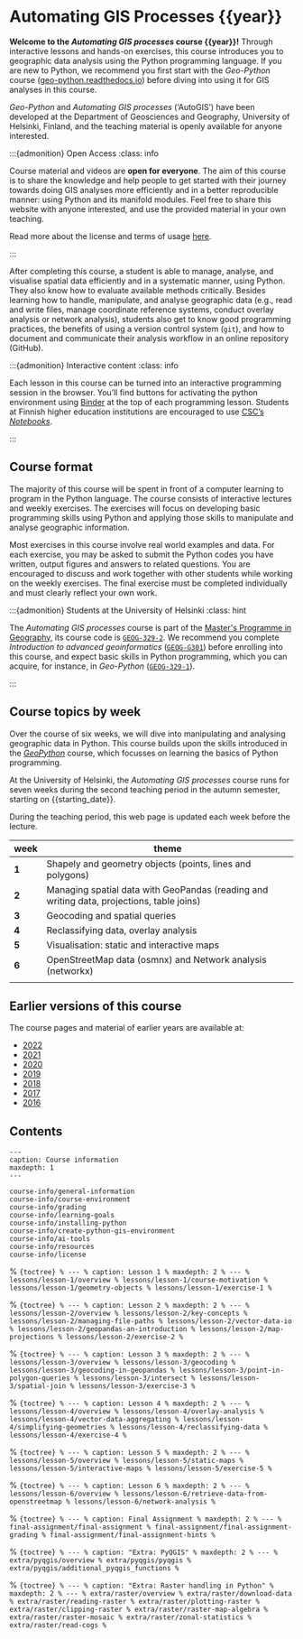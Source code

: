 # Automating GIS Processes {{year}}


**Welcome to the *Automating GIS processes* course {{year}}!** Through interactive
lessons and hands-on exercises, this course introduces you to geographic data
analysis using the Python programming language. If you are new to Python, we
recommend you first start with the *Geo-Python* course
([geo-python.readthedocs.io](https://geo-python.readthedocs.io/)) before diving
into using it for GIS analyses in this course.

*Geo-Python* and *Automating GIS processes* (‘AutoGIS’) have been developed at
the Department of Geosciences and Geography, University of Helsinki, Finland,
and the teaching material is openly available for anyone interested.


:::{admonition} Open Access
:class: info

Course material and videos are **open for everyone**. The aim of this course is
to share the knowledge and help people to get started with their journey
towards doing GIS analyses more efficiently and in a better reproducible
manner: using Python and its manifold modules. Feel free to share this website
with anyone interested, and use the provided material in your own teaching. 

Read more about the license and terms of usage 
<a href="course-info/license.html">here</a>.

:::


After completing this course, a student is able to manage, analyse, and
visualise spatial data efficiently and in a systematic manner, using Python.
They also know how to evaluate available methods critically. Besides learning
how to handle, manipulate, and analyse geographic data (e.g., read and write
files, manage coordinate reference systems, conduct overlay analysis or network
analysis), students also get to know good programming practices, the benefits of
using a version control system (`git`), and how to document and communicate
their analysis workflow in an online repository (GitHub).



:::{admonition} Interactive content
:class: info

Each lesson in this course can be turned into an interactive programming session
in the browser. You’ll find buttons for activating the python environment using
<a href="https://mybinder.readthedocs.io/">Binder</a> at the top of each
programming lesson. Students at Finnish higher education institutions are
encouraged to use <a href="https://notebooks.csc.fi/">CSC’s *Notebooks*</a>.

:::


## Course format

The majority of this course will be spent in front of a computer learning to
program in the Python language. The course consists of interactive lectures and
weekly exercises. The exercises will focus on developing basic programming
skills using Python and applying those skills to manipulate and analyse
geographic information.

Most exercises in this course involve real world examples and data. For each
exercise, you may be asked to submit the Python codes you have written, output
figures and answers to related questions. You are encouraged to discuss and
work together with other students while working on the weekly exercises. The
final exercise must be completed individually and must clearly reflect your own
work.


:::{admonition} Students at the University of Helsinki
:class: hint

The *Automating GIS processes* course is part of the <a
href="https://www.helsinki.fi/en/degree-programmes/geography-masters-programme">Master's
Programme in Geography</a>, its course code is
<a href="https://studies.helsinki.fi/courses/?searchText=GEOG-329-2">`GEOG-329-2`</a>. 
We recommend you complete *Introduction to advanced geoinformatics* 
(<a href="https://studies.helsinki.fi/courses/?searchText=GEOG-G301">`GEOG-G301`</a>)
before enrolling into this course, and expect basic skills in Python programming, which you can acquire, for instance, in *Geo-Python*
(<a href="https://studies.helsinki.fi/courses/?searchText=GEOG-329-1">`GEOG-329-1`</a>).

:::


## Course topics by week

Over the course of six weeks, we will dive into manipulating and analysing
geographic data in Python. This course builds upon the skills introduced in the
*[GeoPython](https://geo-python.readthedocs.io/)* course, which focusses on
learning the basics of Python programming. 

At the University of Helsinki, the *Automating GIS processes* course runs for
seven weeks during the second teaching period in the autumn semester, starting
on {{starting_date}}.

During the teaching period, this web page is updated each week before the lecture.

| week  | theme                                                                                     |
| ----- | ----------------------------------------------------------------------------------------- |
| **1** | Shapely and geometry objects (points, lines and polygons)                                |
| **2** | Managing spatial data with GeoPandas (reading and writing data, projections, table joins) |
| **3** | Geocoding and spatial queries                                                             |
| **4** | Reclassifying data, overlay analysis                                                      |
| **5** | Visualisation: static and interactive maps                                                |
| **6** | OpenStreetMap data (osmnx) and Network analysis (networkx)                                |
|       |                                                                                           |


## Earlier versions of this course

The course pages and material of earlier years are available at:

- [2022](https://autogis-site.readthedocs.io/en/2022/)
- [2021](https://autogis-site.readthedocs.io/en/2021/)
- [2020](https://autogis-site.readthedocs.io/en/2020_/)
- [2019](https://autogis-site.readthedocs.io/en/2019/)
- [2018](https://autogis-site.readthedocs.io/en/2018_/)
- [2017](https://automating-gis-processes.github.io/2017/)
- [2016](https://automating-gis-processes.github.io/2016/)


## Contents

```{toctree}
---
caption: Course information
maxdepth: 1
---

course-info/general-information
course-info/course-environment
course-info/grading
course-info/learning-goals
course-info/installing-python
course-info/create-python-gis-environment
course-info/ai-tools
course-info/resources
course-info/license
```

% ```{toctree}
% ---
% caption: Lesson 1
% maxdepth: 2
% ---
% lessons/lesson-1/overview
% lessons/lesson-1/course-motivation
% lessons/lesson-1/geometry-objects
% lessons/lesson-1/exercise-1
% ```

% ```{toctree}
% ---
% caption: Lesson 2
% maxdepth: 2
% ---
% lessons/lesson-2/overview
% lessons/lesson-2/key-concepts
% lessons/lesson-2/managing-file-paths
% lessons/lesson-2/vector-data-io
% lessons/lesson-2/geopandas-an-introduction
% lessons/lesson-2/map-projections
% lessons/lesson-2/exercise-2
% ```

% ```{toctree}
% ---
% caption: Lesson 3
% maxdepth: 2
% ---
% lessons/lesson-3/overview
% lessons/lesson-3/geocoding
% lessons/lesson-3/geocoding-in-geopandas
% lessons/lesson-3/point-in-polygon-queries
% lessons/lesson-3/intersect
% lessons/lesson-3/spatial-join
% lessons/lesson-3/exercise-3
% ```

% ```{toctree}
% ---
% caption: Lesson 4
% maxdepth: 2
% ---
% lessons/lesson-4/overview
% lessons/lesson-4/overlay-analysis
% lessons/lesson-4/vector-data-aggregating
% lessons/lesson-4/simplifying-geometries
% lessons/lesson-4/reclassifying-data
% lessons/lesson-4/exercise-4
% ```

% ```{toctree}
% ---
% caption: Lesson 5
% maxdepth: 2
% ---
% lessons/lesson-5/overview
% lessons/lesson-5/static-maps
% lessons/lesson-5/interactive-maps
% lessons/lesson-5/exercise-5
% ```

% ```{toctree}
% ---
% caption: Lesson 6
% maxdepth: 2
% ---
% lessons/lesson-6/overview
% lessons/lesson-6/retrieve-data-from-openstreetmap
% lessons/lesson-6/network-analysis
% ```

% ```{toctree}
% ---
% caption: Final Assignment
% maxdepth: 2
% ---
% final-assignment/final-assignment
% final-assignment/final-assignment-grading
% final-assignment/final-assignment-hints
% ```

% ```{toctree}
% ---
% caption: "Extra: PyQGIS"
% maxdepth: 2
% ---
% extra/pyqgis/overview
% extra/pyqgis/pyqgis
% extra/pyqgis/additional_pyqgis_functions
% ```

% ```{toctree}
% ---
% caption: "Extra: Raster handling in Python"
% maxdepth: 2
% ---
% extra/raster/overview
% extra/raster/download-data
% extra/raster/reading-raster
% extra/raster/plotting-raster
% extra/raster/clipping-raster
% extra/raster/raster-map-algebra
% extra/raster/raster-mosaic
% extra/raster/zonal-statistics
% extra/raster/read-cogs
% ```
